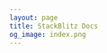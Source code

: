 ```yaml
---
layout: page
title: StackBlitz Docs
og_image: index.png
---
```


<script setup lang="ts">
import Home from '@theme/components/Home.vue';

import { homeTopLinks, homeExternalLinks, footerSections } from './links';
</script>

<Home
  :topLinks="homeTopLinks"
  :externalLinks="homeExternalLinks"
  :footerSections="footerSections"
/>
